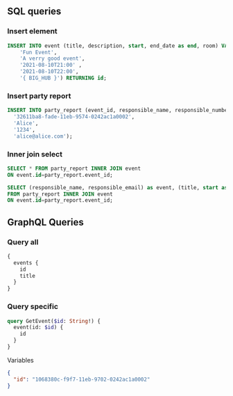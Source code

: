 ## SQL queries

### Insert element

```SQL
INSERT INTO event (title, description, start, end_date as end, room) VALUES (
    'Fun Event',
    'A verry good event',
    '2021-08-10T21:00' ,
    '2021-08-10T22:00',
    '{ BIG_HUB }') RETURNING id;
```

### Insert party report

```SQL
INSERT INTO party_report (event_id, responsible_name, responsible_number, responsible_email) VALUES (
  '32611ba8-fade-11eb-9574-0242ac1a0002',
  'Alice',
  '1234',
  'alice@alice.com');
```

### Inner join select

```SQL
SELECT * FROM party_report INNER JOIN event
ON event.id=party_report.event_id;
```

```SQL
SELECT (responsible_name, responsible_email) as event, (title, start as start) as party_report
FROM party_report INNER JOIN event
ON event.id=party_report.event_id;
```

## GraphQL Queries

### Query all

```GraphQL
{
  events {
    id
    title
  }
}
```

### Query specific

```GraphQL
query GetEvent($id: String!) {
  event(id: $id) {
    id
  }
}
```

Variables

```json
{
  "id": "1068380c-f9f7-11eb-9702-0242ac1a0002"
}
```
